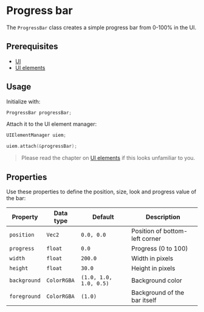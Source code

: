 # Progress bar

The ``ProgressBar`` class creates a simple progress bar from 0-100% in the UI.

## Prerequisites
* [UI](ui.md)
* [UI elements](ui-elements.md)

## Usage

Initialize with:

````c++
ProgressBar progressBar;
````

Attach it to the UI element manager:

````c++
UIElementManager uiem;

uiem.attach(&progressBar);
````

> Please read the chapter on [UI elements](ui-elements.md) if this looks unfamiliar to you.

## Properties

Use these properties to define the position, size, look and progress value of the bar:

| Property | Data type | Default      | Description                    |
| --- |-----------|--------------|--------------------------------|
| ``position`` | ``Vec2``  | ``0.0, 0.0`` | Position of bottom-left corner |
| ``progress`` | ``float``  | ``0.0``      | Progress (0 to 100)            |
| ``width`` | ``float``  | ``200.0``    | Width in pixels                |
| ``height`` | ``float``  | ``30.0``     | Height in pixels               |
| ``background`` | ``ColorRGBA``  | ``(1.0, 1.0, 1.0, 0.5)``      | Background color               |
| ``foreground`` | ``ColorRGBA``  | ``(1.0)``      | Background of the bar itself   |

